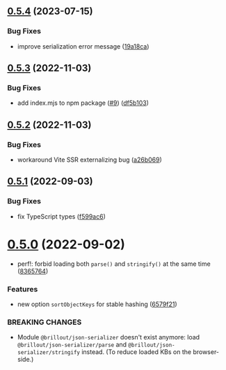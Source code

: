 ## [0.5.4](https://github.com/brillout/json-serializer/compare/v0.5.3...v0.5.4) (2023-07-15)


### Bug Fixes

* improve serialization error message ([19a18ca](https://github.com/brillout/json-serializer/commit/19a18ca30f3224d85cb920cd58725f48c429ad5d))



## [0.5.3](https://github.com/brillout/json-serializer/compare/v0.5.2...v0.5.3) (2022-11-03)


### Bug Fixes

* add index.mjs to npm package ([#9](https://github.com/brillout/json-serializer/issues/9)) ([df5b103](https://github.com/brillout/json-serializer/commit/df5b103778c86523e736d2fe3bf11c81411afd41))



## [0.5.2](https://github.com/brillout/json-serializer/compare/v0.5.1...v0.5.2) (2022-11-03)


### Bug Fixes

* workaround Vite SSR externalizing bug ([a26b069](https://github.com/brillout/json-serializer/commit/a26b0698972b3b27e92a50bf84421e22ff2ec1e6))



## [0.5.1](https://github.com/brillout/json-serializer/compare/v0.5.0...v0.5.1) (2022-09-03)


### Bug Fixes

* fix TypeScript types ([f599ac6](https://github.com/brillout/json-serializer/commit/f599ac661a9f57703c21fc2d5b395705b7571799))



# [0.5.0](https://github.com/brillout/json-serializer/compare/v0.4.6...v0.5.0) (2022-09-02)


* perf!: forbid loading both `parse()` and `stringify()` at the same time ([8365764](https://github.com/brillout/json-serializer/commit/8365764bd377fb2b1048e0266c92cdae54070dde))


### Features

* new option `sortObjectKeys` for stable hashing ([6579f21](https://github.com/brillout/json-serializer/commit/6579f214c731c1b1de8bbece05f01b5bcca34c4a))


### BREAKING CHANGES

* Module `@brillout/json-serializer` doesn't exist anymore: load `@brillout/json-serializer/parse` and `@brillout/json-serializer/stringify` instead. (To reduce loaded KBs on the browser-side.)



